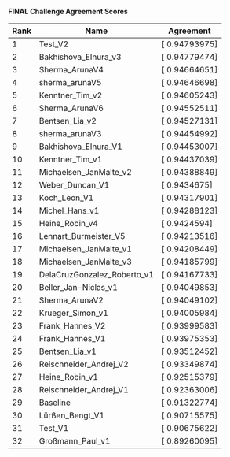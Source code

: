 **FINAL Challenge Agreement Scores**



|Rank|Name|Agreement|
|----|-----|---|
|1|Test_V2|[ 0.94793975]|
|2|Bakhishova_Elnura_v3|[ 0.94779474]|
|3|Sherma_ArunaV4|[ 0.94664651]|
|4|sherma_arunaV5|[ 0.94646698]|
|5|Kenntner_Tim_v2|[ 0.94605243]|
|6|Sherma_ArunaV6|[ 0.94552511]|
|7|Bentsen_Lia_v2|[ 0.94527131]|
|8|sherma_arunaV3|[ 0.94454992]|
|9|Bakhishova_Elnura_V1|[ 0.94453007]|
|10|Kenntner_Tim_v1|[ 0.94437039]|
|11|Michaelsen_JanMalte_v2|[ 0.94388849]|
|12|Weber_Duncan_V1|[ 0.9434675]|
|13|Koch_Leon_V1|[ 0.94317901]|
|14|Michel_Hans_v1|[ 0.94288123]|
|15|Heine_Robin_v4|[ 0.9424594]|
|16|Lennart_Burmeister_V5|[ 0.94213516]|
|17|Michaelsen_JanMalte_v1|[ 0.94208449]|
|18|Michaelsen_JanMalte_v3|[ 0.94185799]|
|19|DelaCruzGonzalez_Roberto_v1|[ 0.94167733]|
|20|Beller_Jan-Niclas_v1|[ 0.94049853]|
|21|Sherma_ArunaV2|[ 0.94049102]|
|22|Krueger_Simon_v1|[ 0.94005984]|
|23|Frank_Hannes_V2|[ 0.93999583]|
|24|Frank_Hannes_V1|[ 0.93975353]|
|25|Bentsen_Lia_v1|[ 0.93512452]|
|26|Reischneider_Andrej_V2|[ 0.93349874]|
|27|Heine_Robin_v1|[ 0.92515379]|
|28|Reischneider_Andrej_V1|[ 0.92363006]|
|29|Baseline|[ 0.91322774]|
|30|Lürßen_Bengt_V1|[ 0.90715575]|
|31|Test_V1|[ 0.90675622]|
|32|Großmann_Paul_v1|[ 0.89260095]|
